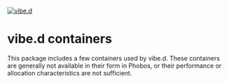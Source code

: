 [![vibe.d](https://vibed.org/images/logo-and-title.png)](https://vibed.org)

vibe.d containers
=================

This package includes a few containers used by vibe.d. These containers are
generally not available in their form in Phobos, or their performance or
allocation characteristics are not sufficient.
